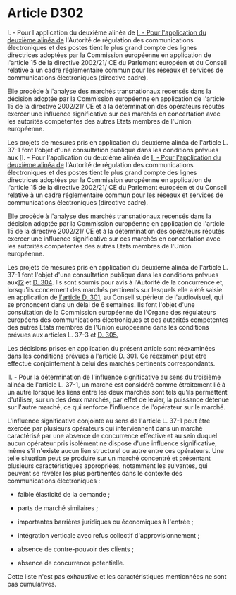 # Article D302

I. - Pour l'application du deuxième alinéa de [I. - Pour l'application du deuxième alinéa de][1] l'Autorité de régulation des communications électroniques et des postes tient le plus grand compte des lignes directrices adoptées par la Commission européenne en application de l'article 15 de la directive 2002/21/ CE du Parlement européen et du Conseil relative à un cadre réglementaire commun pour les réseaux et services de communications électroniques (directive cadre). 

Elle procède à l'analyse des marchés transnationaux recensés dans la décision adoptée par la Commission européenne en application de l'article 15 de la directive 2002/21/ CE et à la détermination des opérateurs réputés exercer une influence significative sur ces marchés en concertation avec les autorités compétentes des autres Etats membres de l'Union européenne. 

Les projets de mesures pris en application du deuxième alinéa de l'article L. 37-1 font l'objet d'une consultation publique dans les conditions prévues aux [I. - Pour l'application du deuxième alinéa de [I. - Pour l'application du deuxième alinéa de][1] l'Autorité de régulation des communications électroniques et des postes tient le plus grand compte des lignes directrices adoptées par la Commission européenne en application de l'article 15 de la directive 2002/21/ CE du Parlement européen et du Conseil relative à un cadre réglementaire commun pour les réseaux et services de communications électroniques (directive cadre). 

Elle procède à l'analyse des marchés transnationaux recensés dans la décision adoptée par la Commission européenne en application de l'article 15 de la directive 2002/21/ CE et à la détermination des opérateurs réputés exercer une influence significative sur ces marchés en concertation avec les autorités compétentes des autres Etats membres de l'Union européenne. 

Les projets de mesures pris en application du deuxième alinéa de l'article L. 37-1 font l'objet d'une consultation publique dans les conditions prévues aux][2] et [D. 304][3]. Ils sont soumis pour avis à l'Autorité de la concurrence et, lorsqu'ils concernent des marchés pertinents sur lesquels elle a été saisie en application de [l'article D. 301][4], au Conseil supérieur de l'audiovisuel, qui se prononcent dans un délai de 6 semaines. Ils font l'objet d'une consultation de la Commission européenne de l'Organe des régulateurs européens des communications électroniques et des autorités compétentes des autres Etats membres de l'Union européenne dans les conditions prévues aux articles L. 37-3 et [D. 305.][5] 

Les décisions prises en application du présent article sont réexaminées dans les conditions prévues à l'article D. 301. Ce réexamen peut être effectué conjointement à celui des marchés pertinents correspondants. 

II. - Pour la détermination de l'influence significative au sens du troisième alinéa de l'article L. 37-1, un marché est considéré comme étroitement lié à un autre lorsque les liens entre les deux marchés sont tels qu'ils permettent d'utiliser, sur un des deux marchés, par effet de levier, la puissance détenue sur l'autre marché, ce qui renforce l'influence de l'opérateur sur le marché. 

L'influence significative conjointe au sens de l'article L. 37-1 peut être exercée par plusieurs opérateurs qui interviennent dans un marché caractérisé par une absence de concurrence effective et au sein duquel aucun opérateur pris isolément ne dispose d'une influence significative, même s'il n'existe aucun lien structurel ou autre entre ces opérateurs. Une telle situation peut se produire sur un marché concentré et présentant plusieurs caractéristiques appropriées, notamment les suivantes, qui peuvent se révéler les plus pertinentes dans le contexte des communications électroniques :

- faible élasticité de la demande ;

- parts de marché similaires ;

- importantes barrières juridiques ou économiques à l'entrée ;

- intégration verticale avec refus collectif d'approvisionnement ;

- absence de contre-pouvoir des clients ;

- absence de concurrence potentielle. 

Cette liste n'est pas exhaustive et les caractéristiques mentionnées ne sont pas cumulatives.

 [1]: /affichCodeArticle.do?cidTexte=LEGITEXT000006070987&idArticle=LEGIARTI000006465917&dateTexte=&categorieLien=cid
 [2]: /affichCodeArticle.do?cidTexte=LEGITEXT000006070987&idArticle=LEGIARTI000006465720&dateTexte=&categorieLien=cid
 [3]: /affichCodeArticle.do?cidTexte=LEGITEXT000006070987&idArticle=LEGIARTI000006464493&dateTexte=&categorieLien=cid
 [4]: /affichCodeArticle.do?cidTexte=LEGITEXT000006070987&idArticle=LEGIARTI000006464479&dateTexte=&categorieLien=cid
 [5]: /affichCodeArticle.do?cidTexte=LEGITEXT000006070987&idArticle=LEGIARTI000006464497&dateTexte=&categorieLien=cid